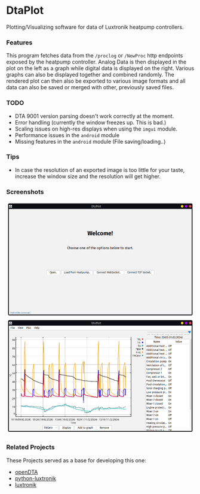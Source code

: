# DtaPlot

Plotting/Visualizing software for data of 
Luxtronik heatpump controllers.

### Features

This program fetches data from the `/proclog` or `/NewProc` http endpoints
exposed by the heatpump controller.
Analog Data is then displayed in the plot on the left as a graph
while digital data is displayed on the right. Various
graphs can also be displayed together and combined randomly.
The rendered plot can then also be exported to various image
formats and all data can also be saved or merged with other,
previously saved files.

### TODO

- DTA 9001 version parsing doesn't work correctly at the moment.
- Error handling (currently the window freezes up. This is bad.)
- Scaling issues on high-res displays when using the `imgui` module.
- Performance issues in the `android` module
- Missing features in the `android` module (File saving/loading..)

### Tips

- In case the resolution of an exported image is too little
for your taste, increase the window size and the resolution will get
higher.

### Screenshots

![Screenshot of the Welcome Page (Swing Module)](assets/welcome.png)
![Screenshot of displayed graphs (Swing Module)](assets/graphs.png)

### Related Projects

These Projects served as a base for developing this one:

- [openDTA](https://sourceforge.net/projects/opendta/)
- [python-luxtronik](https://github.com/Bouni/python-luxtronik/)
- [luxtronik](https://github.com/Bouni/luxtronik)
